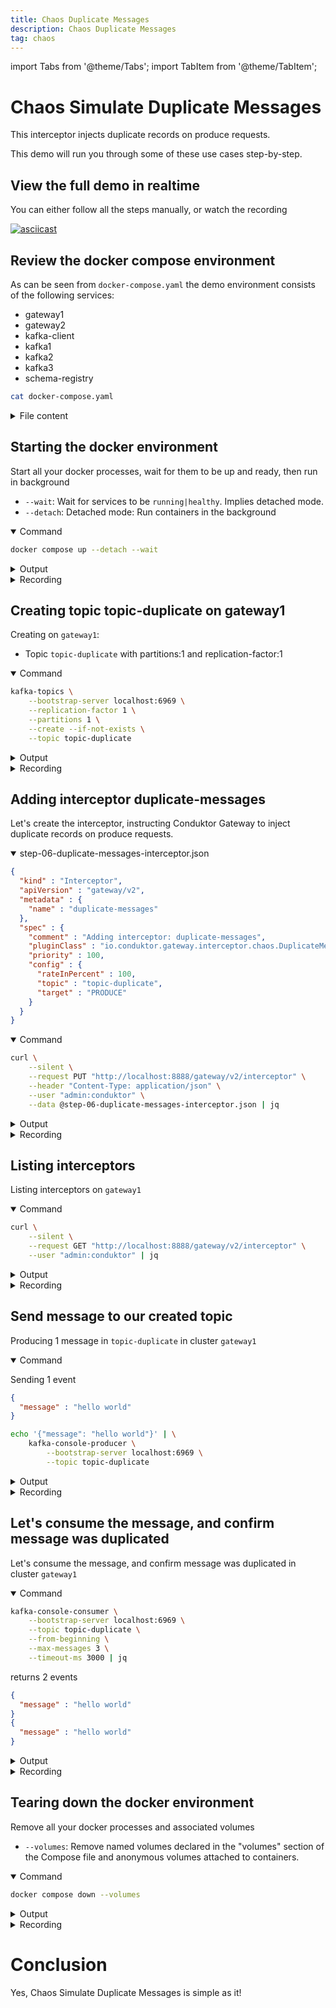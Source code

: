 ```yaml
---
title: Chaos Duplicate Messages
description: Chaos Duplicate Messages
tag: chaos
---
```


import Tabs from '@theme/Tabs'; import TabItem from '@theme/TabItem';

# Chaos Simulate Duplicate Messages

This interceptor injects duplicate records on produce requests.

This demo will run you through some of these use cases step-by-step.

## View the full demo in realtime




You can either follow all the steps manually, or watch the recording

[![asciicast](https://asciinema.org/a/P7uHnIXy7U1tuvjgEvbyLHwOI.svg)](https://asciinema.org/a/P7uHnIXy7U1tuvjgEvbyLHwOI)

## Review the docker compose environment

As can be seen from `docker-compose.yaml` the demo environment consists of the following services:

* gateway1
* gateway2
* kafka-client
* kafka1
* kafka2
* kafka3
* schema-registry

```sh
cat docker-compose.yaml
```

<details>
<summary>File content</summary>

```yaml
services:
  kafka1:
    image: confluentinc/cp-server:7.5.0
    hostname: kafka1
    container_name: kafka1
    ports:
    - 9092:9092
    environment:
      KAFKA_NODE_ID: 1
      KAFKA_CONTROLLER_LISTENER_NAMES: CONTROLLER
      KAFKA_LISTENER_SECURITY_PROTOCOL_MAP: CONTROLLER:PLAINTEXT,INTERNAL:PLAINTEXT,EXTERNAL:PLAINTEXT
      KAFKA_LISTENERS: INTERNAL://kafka1:29092,CONTROLLER://kafka1:29093,EXTERNAL://0.0.0.0:9092
      KAFKA_ADVERTISED_LISTENERS: INTERNAL://kafka1:29092,EXTERNAL://localhost:9092
      KAFKA_INTER_BROKER_LISTENER_NAME: INTERNAL
      KAFKA_CONTROLLER_QUORUM_VOTERS: 1@kafka1:29093,2@kafka2:29093,3@kafka3:29093
      KAFKA_PROCESS_ROLES: broker,controller
      KAFKA_GROUP_INITIAL_REBALANCE_DELAY_MS: 0
      KAFKA_LOG4J_ROOT_LOGLEVEL: WARN
      KAFKA_AUTO_CREATE_TOPICS_ENABLE: false
      CLUSTER_ID: p0KPFA_mQb2ixdPbQXPblw
    healthcheck:
      test: nc -zv kafka1 29092 || exit 1
      interval: 5s
      retries: 25
  kafka2:
    image: confluentinc/cp-server:7.5.0
    hostname: kafka2
    container_name: kafka2
    ports:
    - 9093:9093
    environment:
      KAFKA_NODE_ID: 2
      KAFKA_CONTROLLER_LISTENER_NAMES: CONTROLLER
      KAFKA_LISTENER_SECURITY_PROTOCOL_MAP: CONTROLLER:PLAINTEXT,INTERNAL:PLAINTEXT,EXTERNAL:PLAINTEXT
      KAFKA_LISTENERS: INTERNAL://kafka2:29092,CONTROLLER://kafka2:29093,EXTERNAL://0.0.0.0:9093
      KAFKA_ADVERTISED_LISTENERS: INTERNAL://kafka2:29092,EXTERNAL://localhost:9093
      KAFKA_INTER_BROKER_LISTENER_NAME: INTERNAL
      KAFKA_CONTROLLER_QUORUM_VOTERS: 1@kafka1:29093,2@kafka2:29093,3@kafka3:29093
      KAFKA_PROCESS_ROLES: broker,controller
      KAFKA_GROUP_INITIAL_REBALANCE_DELAY_MS: 0
      KAFKA_LOG4J_ROOT_LOGLEVEL: WARN
      KAFKA_AUTO_CREATE_TOPICS_ENABLE: false
      CLUSTER_ID: p0KPFA_mQb2ixdPbQXPblw
    healthcheck:
      test: nc -zv kafka1 29092 || exit 1
      interval: 5s
      retries: 25
  kafka3:
    image: confluentinc/cp-server:7.5.0
    hostname: kafka3
    container_name: kafka3
    ports:
    - 9094:9094
    environment:
      KAFKA_NODE_ID: 3
      KAFKA_CONTROLLER_LISTENER_NAMES: CONTROLLER
      KAFKA_LISTENER_SECURITY_PROTOCOL_MAP: CONTROLLER:PLAINTEXT,INTERNAL:PLAINTEXT,EXTERNAL:PLAINTEXT
      KAFKA_LISTENERS: INTERNAL://kafka3:29092,CONTROLLER://kafka3:29093,EXTERNAL://0.0.0.0:9094
      KAFKA_ADVERTISED_LISTENERS: INTERNAL://kafka3:29092,EXTERNAL://localhost:9094
      KAFKA_INTER_BROKER_LISTENER_NAME: INTERNAL
      KAFKA_CONTROLLER_QUORUM_VOTERS: 1@kafka1:29093,2@kafka2:29093,3@kafka3:29093
      KAFKA_PROCESS_ROLES: broker,controller
      KAFKA_GROUP_INITIAL_REBALANCE_DELAY_MS: 0
      KAFKA_LOG4J_ROOT_LOGLEVEL: WARN
      KAFKA_AUTO_CREATE_TOPICS_ENABLE: false
      CLUSTER_ID: p0KPFA_mQb2ixdPbQXPblw
    healthcheck:
      test: nc -zv kafka3 29092 || exit 1
      interval: 5s
      retries: 25
  schema-registry:
    image: confluentinc/cp-schema-registry:latest
    hostname: schema-registry
    container_name: schema-registry
    ports:
    - 8081:8081
    environment:
      SCHEMA_REGISTRY_HOST_NAME: schema-registry
      SCHEMA_REGISTRY_KAFKASTORE_BOOTSTRAP_SERVERS: kafka1:29092,kafka2:29092,kafka3:29092
      SCHEMA_REGISTRY_LOG4J_ROOT_LOGLEVEL: WARN
      SCHEMA_REGISTRY_LISTENERS: http://0.0.0.0:8081
      SCHEMA_REGISTRY_KAFKASTORE_TOPIC: _schemas
      SCHEMA_REGISTRY_SCHEMA_REGISTRY_GROUP_ID: schema-registry
    volumes:
    - type: bind
      source: .
      target: /clientConfig
      read_only: true
    depends_on:
      kafka1:
        condition: service_healthy
      kafka2:
        condition: service_healthy
      kafka3:
        condition: service_healthy
    healthcheck:
      test: nc -zv schema-registry 8081 || exit 1
      interval: 5s
      retries: 25
  gateway1:
    image: conduktor/conduktor-gateway:3.3.2
    hostname: gateway1
    container_name: gateway1
    environment:
      KAFKA_BOOTSTRAP_SERVERS: kafka1:29092,kafka2:29092,kafka3:29092
      GATEWAY_ADVERTISED_HOST: localhost
      GATEWAY_SECURITY_PROTOCOL: PLAINTEXT
      GATEWAY_FEATURE_FLAGS_ANALYTICS: false
    depends_on:
      kafka1:
        condition: service_healthy
      kafka2:
        condition: service_healthy
      kafka3:
        condition: service_healthy
    ports:
    - 6969:6969
    - 6970:6970
    - 6971:6971
    - 6972:6972
    - 8888:8888
    healthcheck:
      test: curl localhost:8888/health
      interval: 5s
      retries: 25
  gateway2:
    image: conduktor/conduktor-gateway:3.3.2
    hostname: gateway2
    container_name: gateway2
    environment:
      KAFKA_BOOTSTRAP_SERVERS: kafka1:29092,kafka2:29092,kafka3:29092
      GATEWAY_ADVERTISED_HOST: localhost
      GATEWAY_SECURITY_PROTOCOL: PLAINTEXT
      GATEWAY_FEATURE_FLAGS_ANALYTICS: false
    depends_on:
      kafka1:
        condition: service_healthy
      kafka2:
        condition: service_healthy
      kafka3:
        condition: service_healthy
    ports:
    - 7969:6969
    - 7970:6970
    - 7971:6971
    - 7972:6972
    - 8889:8888
    healthcheck:
      test: curl localhost:8888/health
      interval: 5s
      retries: 25
  kafka-client:
    image: confluentinc/cp-kafka:latest
    hostname: kafka-client
    container_name: kafka-client
    command: sleep infinity
    volumes:
    - type: bind
      source: .
      target: /clientConfig
      read_only: true
```

</details>

## Starting the docker environment

Start all your docker processes, wait for them to be up and ready, then run in background

* `--wait`: Wait for services to be `running|healthy`. Implies detached mode.
* `--detach`: Detached mode: Run containers in the background


<details open>
<summary>Command</summary>



```sh
docker compose up --detach --wait
```



</details>
<details>
<summary>Output</summary>

```
 Network chaos-duplicate-messages_default  Creating
 Network chaos-duplicate-messages_default  Created
 Container kafka2  Creating
 Container kafka-client  Creating
 Container kafka3  Creating
 Container kafka1  Creating
 Container kafka1  Created
 Container kafka-client  Created
 Container kafka2  Created
 Container kafka3  Created
 Container gateway2  Creating
 Container schema-registry  Creating
 Container gateway1  Creating
 Container gateway2  Created
 Container schema-registry  Created
 Container gateway1  Created
 Container kafka3  Starting
 Container kafka1  Starting
 Container kafka-client  Starting
 Container kafka2  Starting
 Container kafka1  Started
 Container kafka3  Started
 Container kafka2  Started
 Container kafka1  Waiting
 Container kafka2  Waiting
 Container kafka2  Waiting
 Container kafka3  Waiting
 Container kafka3  Waiting
 Container kafka1  Waiting
 Container kafka1  Waiting
 Container kafka2  Waiting
 Container kafka3  Waiting
 Container kafka-client  Started
 Container kafka3  Healthy
 Container kafka2  Healthy
 Container kafka1  Healthy
 Container kafka3  Healthy
 Container kafka1  Healthy
 Container kafka3  Healthy
 Container gateway2  Starting
 Container kafka2  Healthy
 Container gateway1  Starting
 Container kafka1  Healthy
 Container kafka2  Healthy
 Container schema-registry  Starting
 Container gateway2  Started
 Container schema-registry  Started
 Container gateway1  Started
 Container kafka2  Waiting
 Container kafka3  Waiting
 Container schema-registry  Waiting
 Container gateway1  Waiting
 Container gateway2  Waiting
 Container kafka-client  Waiting
 Container kafka1  Waiting
 Container kafka3  Healthy
 Container kafka2  Healthy
 Container kafka1  Healthy
 Container kafka-client  Healthy
 Container gateway2  Healthy
 Container gateway1  Healthy
 Container schema-registry  Healthy

```

</details>
<details>
<summary>Recording</summary>

[![asciicast](https://asciinema.org/a/cZrKG2NpGb4Br7D0KrGL7aHAz.svg)](https://asciinema.org/a/cZrKG2NpGb4Br7D0KrGL7aHAz)

</details>

## Creating topic topic-duplicate on gateway1

Creating on `gateway1`:

* Topic `topic-duplicate` with partitions:1 and replication-factor:1


<details open>
<summary>Command</summary>



```sh
kafka-topics \
    --bootstrap-server localhost:6969 \
    --replication-factor 1 \
    --partitions 1 \
    --create --if-not-exists \
    --topic topic-duplicate
```



</details>
<details>
<summary>Output</summary>

```
Created topic topic-duplicate.

```

</details>
<details>
<summary>Recording</summary>

[![asciicast](https://asciinema.org/a/HOdqruZB1Y5HHsZuQN1ylQCfk.svg)](https://asciinema.org/a/HOdqruZB1Y5HHsZuQN1ylQCfk)

</details>

## Adding interceptor duplicate-messages

Let's create the interceptor, instructing Conduktor Gateway to inject duplicate records on produce requests.

<details open>
<summary>step-06-duplicate-messages-interceptor.json</summary>

```json
{
  "kind" : "Interceptor",
  "apiVersion" : "gateway/v2",
  "metadata" : {
    "name" : "duplicate-messages"
  },
  "spec" : {
    "comment" : "Adding interceptor: duplicate-messages",
    "pluginClass" : "io.conduktor.gateway.interceptor.chaos.DuplicateMessagesPlugin",
    "priority" : 100,
    "config" : {
      "rateInPercent" : 100,
      "topic" : "topic-duplicate",
      "target" : "PRODUCE"
    }
  }
}
```
</details>

<details open>
<summary>Command</summary>



```sh
curl \
    --silent \
    --request PUT "http://localhost:8888/gateway/v2/interceptor" \
    --header "Content-Type: application/json" \
    --user "admin:conduktor" \
    --data @step-06-duplicate-messages-interceptor.json | jq
```



</details>
<details>
<summary>Output</summary>

```json
{
  "resource": {
    "kind": "Interceptor",
    "apiVersion": "gateway/v2",
    "metadata": {
      "name": "duplicate-messages",
      "scope": {
        "vCluster": "passthrough",
        "group": null,
        "username": null
      }
    },
    "spec": {
      "comment": "Adding interceptor: duplicate-messages",
      "pluginClass": "io.conduktor.gateway.interceptor.chaos.DuplicateMessagesPlugin",
      "priority": 100,
      "config": {
        "rateInPercent": 100,
        "topic": "topic-duplicate",
        "target": "PRODUCE"
      }
    }
  },
  "upsertResult": "CREATED"
}

```

</details>
<details>
<summary>Recording</summary>

[![asciicast](https://asciinema.org/a/RBCf2PMZxz0P1ifoVUyyAKcvJ.svg)](https://asciinema.org/a/RBCf2PMZxz0P1ifoVUyyAKcvJ)

</details>

## Listing interceptors

Listing interceptors on `gateway1`


<details open>
<summary>Command</summary>



```sh
curl \
    --silent \
    --request GET "http://localhost:8888/gateway/v2/interceptor" \
    --user "admin:conduktor" | jq
```



</details>
<details>
<summary>Output</summary>

```json
[
  {
    "kind": "Interceptor",
    "apiVersion": "gateway/v2",
    "metadata": {
      "name": "duplicate-messages",
      "scope": {
        "vCluster": "passthrough",
        "group": null,
        "username": null
      }
    },
    "spec": {
      "comment": "Adding interceptor: duplicate-messages",
      "pluginClass": "io.conduktor.gateway.interceptor.chaos.DuplicateMessagesPlugin",
      "priority": 100,
      "config": {
        "rateInPercent": 100,
        "topic": "topic-duplicate",
        "target": "PRODUCE"
      }
    }
  }
]

```

</details>
<details>
<summary>Recording</summary>

[![asciicast](https://asciinema.org/a/Gu2HcnCZ2ox1buigikkxZdHOA.svg)](https://asciinema.org/a/Gu2HcnCZ2ox1buigikkxZdHOA)

</details>

## Send message to our created topic

Producing 1 message in `topic-duplicate` in cluster `gateway1`


<details open>
<summary>Command</summary>



Sending 1 event
```json
{
  "message" : "hello world"
}
```

```sh
echo '{"message": "hello world"}' | \
    kafka-console-producer \
        --bootstrap-server localhost:6969 \
        --topic topic-duplicate
```



</details>
<details>
<summary>Output</summary>

```

```

</details>
<details>
<summary>Recording</summary>

[![asciicast](https://asciinema.org/a/RHrAjQffwC8vrSW2X457EwDuF.svg)](https://asciinema.org/a/RHrAjQffwC8vrSW2X457EwDuF)

</details>

## Let's consume the message, and confirm message was duplicated

Let's consume the message, and confirm message was duplicated in cluster `gateway1`


<details open>
<summary>Command</summary>



```sh
kafka-console-consumer \
    --bootstrap-server localhost:6969 \
    --topic topic-duplicate \
    --from-beginning \
    --max-messages 3 \
    --timeout-ms 3000 | jq
```


returns 2 events
```json
{
  "message" : "hello world"
}
{
  "message" : "hello world"
}
```


</details>
<details>
<summary>Output</summary>

```json
[2024-10-29 19:03:21,013] ERROR Error processing message, terminating consumer process:  (kafka.tools.ConsoleConsumer$)
org.apache.kafka.common.errors.TimeoutException
Processed a total of 2 messages
{
  "message": "hello world"
}
{
  "message": "hello world"
}

```

</details>
<details>
<summary>Recording</summary>

[![asciicast](https://asciinema.org/a/k3cFTWpA4DjhCJzVNcVXRAYgH.svg)](https://asciinema.org/a/k3cFTWpA4DjhCJzVNcVXRAYgH)

</details>

## Tearing down the docker environment

Remove all your docker processes and associated volumes

* `--volumes`: Remove named volumes declared in the "volumes" section of the Compose file and anonymous volumes attached to containers.


<details open>
<summary>Command</summary>



```sh
docker compose down --volumes
```



</details>
<details>
<summary>Output</summary>

```
 Container gateway1  Stopping
 Container schema-registry  Stopping
 Container kafka-client  Stopping
 Container gateway2  Stopping
 Container gateway1  Stopped
 Container gateway1  Removing
 Container gateway2  Stopped
 Container gateway2  Removing
 Container gateway1  Removed
 Container gateway2  Removed
 Container schema-registry  Stopped
 Container schema-registry  Removing
 Container schema-registry  Removed
 Container kafka3  Stopping
 Container kafka1  Stopping
 Container kafka2  Stopping
 Container kafka1  Stopped
 Container kafka1  Removing
 Container kafka2  Stopped
 Container kafka2  Removing
 Container kafka1  Removed
 Container kafka2  Removed
 Container kafka3  Stopped
 Container kafka3  Removing
 Container kafka3  Removed
 Container kafka-client  Stopped
 Container kafka-client  Removing
 Container kafka-client  Removed
 Network chaos-duplicate-messages_default  Removing
 Network chaos-duplicate-messages_default  Removed

```

</details>
<details>
<summary>Recording</summary>

[![asciicast](https://asciinema.org/a/b3RYges0ttWgO01PpNxg19OHm.svg)](https://asciinema.org/a/b3RYges0ttWgO01PpNxg19OHm)

</details>

# Conclusion

Yes, Chaos Simulate Duplicate Messages is simple as it!

